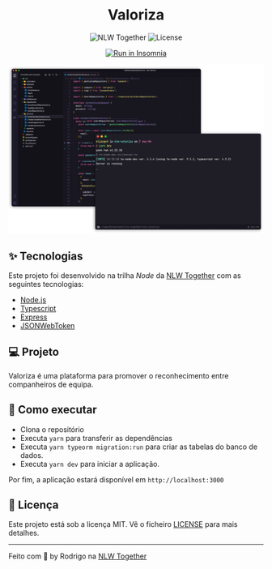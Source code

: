 <h1 align="center">Valoriza</h1>

<p align="center">
  <img src="https://img.shields.io/static/v1?label=NLW&message=Together&color=8257E5&labelColor=000000" alt="NLW Together" />

  <img alt="License" src="https://img.shields.io/static/v1?label=license&message=MIT&color=8257E5&labelColor=000000">
</p>

<p align="center">
  <a href="https://insomnia.rest/run/?label=NLW%20Together&uri=https%3A%2F%2Fgist.githubusercontent.com%2Fromilodev%2Fac997c8680ef7a391a5b0fcba057554c%2Fraw%2Fd0de6fb897d888c46bd56682de2fb525cadf9402%2Fnlw06-insomnia.json" target="_blank"><img src="https://insomnia.rest/images/run.svg" alt="Run in Insomnia"></a>
</p>

<p align="center">
  <img alt="Preview" src="./.github/preview.png">
</p>

## ✨ Tecnologias

Este projeto foi desenvolvido na trilha *Node* da [NLW Together](https://nextlevelweek.com/) com as seguintes tecnologias:

- [Node.js](https://nodejs.org/pt-br/)
- [Typescript](https://www.typescriptlang.org/pt/)
- [Express](https://expressjs.com/pt-br/)
- [JSONWebToken](https://github.com/auth0/node-jsonwebtoken#readme)

## 💻 Projeto

Valoriza é uma plataforma para promover o reconhecimento entre companheiros de equipa.

## 🚀 Como executar

- Clona o repositório
- Executa `yarn` para transferir as dependências
- Executa `yarn typeorm migration:run` para criar as tabelas do banco de dados.
- Executa `yarn dev` para iniciar a aplicação.

Por fim, a aplicação estará disponível em `http://localhost:3000`

## 📄 Licença

Este projeto está sob a licença MIT. Vê o ficheiro [LICENSE](LICENSE.md) para mais detalhes.

---
Feito com 🧡 by Rodrigo na [NLW Together](https://nextlevelweek.com/)
